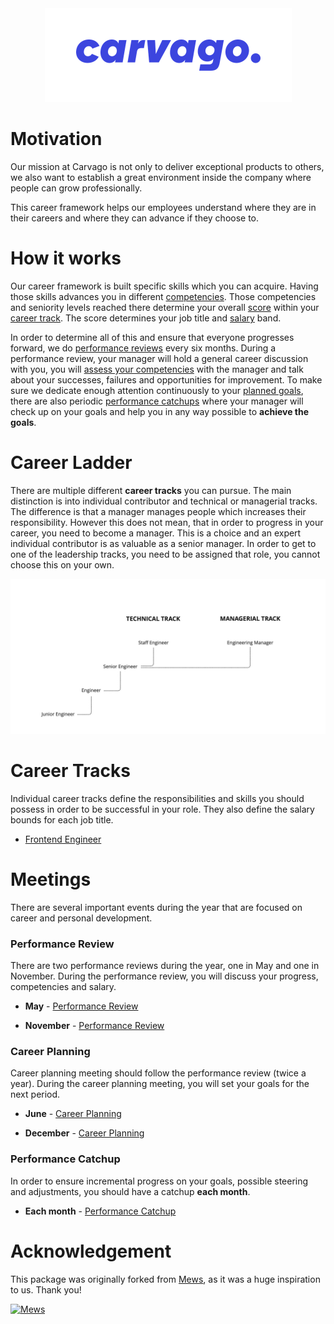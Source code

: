 <div align="center">
    <a href="https://carvago.com">
        <img alt="Carvago" height="150px" src="assets/carvago-logo.png">
    </a>
</div>

# Motivation

Our mission at Carvago is not only to deliver exceptional products to others, we also want to establish a great environment inside the company where people can grow professionally.

This career framework helps our employees understand where they are in their careers and where they can advance if they choose to.

# How it works

Our career framework is built specific skills which you can acquire. Having those skills advances you in different [competencies](score.md#competencies). Those competencies and seniority levels reached there determine your overall [score](score.md) within your [career track](#career-tracks). The score determines your job title and [salary](salary.md) band.

In order to determine all of this and ensure that everyone progresses forward, we do [performance reviews](meetings/performance-review.md) every six months. During a performance review, your manager will hold a general career discussion with you, you will [assess your competencies](assessment.md) with the manager and talk about your successes, failures and opportunities for improvement. To make sure we dedicate enough attention continuously to your [planned goals](career-planning.md), there are also periodic [performance catchups](meetings/performance-catchup.md) where your manager will check up on your goals and help you in any way possible to **achieve the goals**.

# Career Ladder

There are multiple different **career tracks** you can pursue. The main distinction is into individual contributor and technical or managerial tracks. The difference is that a manager manages people which increases their responsibility. However this does not mean, that in order to progress in your career, you need to become a manager. This is a choice and an expert individual contributor is as valuable as a senior manager. In order to get to one of the leadership tracks, you need to be assigned that role, you cannot choose this on your own.

![image](assets/career-progression.jpg)

# Career Tracks

Individual career tracks define the responsibilities and skills you should possess in order to be successful in your role. They also define the salary bounds for each job title.

- [Frontend Engineer](career-tracks/frontend-engineer.md)

# Meetings

There are several important events during the year that are focused on career and personal development.

### Performance Review

There are two performance reviews during the year, one in May and one in November. During the performance review, you will discuss your progress, competencies and salary.

- **May** - [Performance Review](meetings/performance-review.md)

- **November** - [Performance Review](meetings/performance-review.md)

### Career Planning

Career planning meeting should follow the performance review (twice a year). During the career planning meeting, you will set your goals for the next period.

- **June** - [Career Planning](meetings/career-planning.md)

- **December** - [Career Planning](meetings/career-planning.md)

### Performance Catchup

In order to ensure incremental progress on your goals, possible steering and adjustments, you should have a catchup **each month**.

- **Each month** - [Performance Catchup](meetings/performance-catchup.md)

# Acknowledgement

This package was originally forked from [Mews](https://mews.com), as it was a huge inspiration to us. Thank you!

<a href="https://mews.com">
    <img alt="Mews" height="30px" src="https://user-images.githubusercontent.com/435787/129971779-2c64348e-05a3-49d0-b026-91913ffd68dc.png">
</a>
